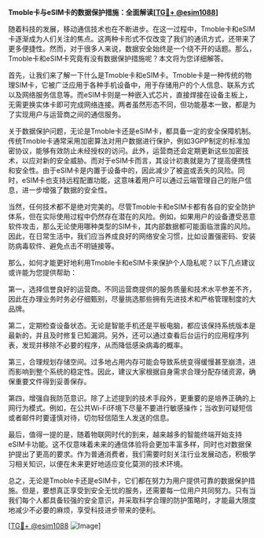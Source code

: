 **Tmoble卡与eSIM卡的数据保护措施：全面解读[[TG💪+ @esim1088](https://t.me/s/esim1088)]**

随着科技的发展，移动通信技术也在不断进步。在这一过程中，Tmoble卡和eSIM卡逐渐成为人们关注的焦点。这两种卡形式不仅改变了我们的通讯方式，还带来了更多便捷性。然而，对于很多人来说，数据安全始终是一个绕不开的话题。那么，Tmoble卡和eSIM卡究竟有没有数据保护措施呢？本文将为您详细解答。

首先，让我们来了解一下什么是Tmoble卡和eSIM卡。Tmoble卡是一种传统的物理SIM卡，它被广泛应用于各种手机设备中，用于存储用户的个人信息、联系方式以及网络服务信息等。而eSIM卡则是一种嵌入式芯片，直接焊接在设备主板上，无需更换实体卡即可完成网络连接。两者虽然形态不同，但功能基本一致，都是为了实现用户与运营商之间的通信服务。

关于数据保护问题，无论是Tmoble卡还是eSIM卡，都具备一定的安全保障机制。传统Tmoble卡通常采用加密算法对用户数据进行保护，例如3GPP制定的标准加密协议，能够有效防止未经授权的访问。此外，运营商还会定期更新这些加密技术，以应对新的安全威胁。而对于eSIM卡而言，其设计初衷就是为了提高便携性和安全性。由于eSIM卡是内置于设备中的，因此减少了被盗或丢失的风险。同时，eSIM卡也支持远程配置功能，这意味着用户可以通过云端管理自己的账户信息，进一步增强了数据的安全性。

当然，任何技术都不是绝对完美的。尽管Tmoble卡和eSIM卡都有各自的安全防护体系，但在实际使用过程中仍然存在潜在的风险。例如，如果用户的设备遭受恶意软件攻击，那么无论使用哪种类型的SIM卡，其内部数据都可能面临泄露的风险。因此，在日常生活中，我们应当养成良好的网络安全习惯，比如设置强密码、安装防病毒软件、避免点击不明链接等。

那么，如何才能更好地利用Tmoble卡和eSIM卡来保护个人隐私呢？以下几点建议或许能为您提供帮助：

第一，选择信誉良好的运营商。不同运营商提供的服务质量和技术水平参差不齐，因此在办理业务时务必仔细甄别，尽量挑选那些拥有先进技术和严格管理制度的大品牌。

第二，定期检查设备状态。无论是智能手机还是平板电脑，都应该保持系统版本是最新的，并且及时修复已知漏洞。另外，还可以通过查看后台运行的应用程序列表，发现并移除不必要的程序，从而降低感染病毒的概率。

第三，合理规划存储空间。过多地占用内存可能会导致系统变得缓慢甚至崩溃，进而影响到整个系统的稳定性。因此，建议大家根据自身需求合理分配存储资源，确保重要文件得到妥善保存。

第四，增强自我防范意识。除了上述提到的技术手段外，更重要的是培养正确的上网行为模式。例如，在公共Wi-Fi环境下尽量不要进行敏感操作；当收到可疑短信或者邮件时要谨慎对待，切勿轻信陌生人发送的信息。

最后，值得一提的是，随着物联网时代的到来，越来越多的智能终端开始支持eSIM卡功能。这不仅意味着未来的通信体验将会更加丰富多样，同时也对数据保护提出了更高的要求。作为普通消费者，我们需要时刻关注行业发展动态，积极学习相关知识，以便在未来更好地适应变化莫测的技术环境。

总之，无论是Tmoble卡还是eSIM卡，它们都在努力为用户提供可靠的数据保护措施。但是，要想真正享受到安全无忧的服务，还需要每一位用户共同努力。只有当我们每个人都具备较强的安全意识，并采取科学合理的防护策略时，才能最大限度地减少不必要的麻烦，享受科技进步带来的便利。

[[TG💪+ @esim1088](https://t.me/s/esim1088) ![Image](https://i.postimg.cc/4NQfJmqS/Snipaste-2025-05-13-00-14-12.png)]